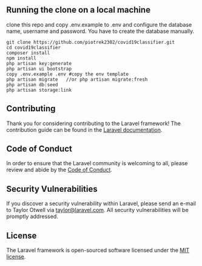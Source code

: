 
## Running the clone on a local machine
clone this repo and copy .env.example to .env and configure the database name, username and password. You have to create the database manually. 
    
    git clone https://github.com/piotrek2302/covid19classifier.git
    cd covid19classifier
    composer install
    npm install
    php artisan key:generate
    php artisan ui bootstrap
    copy .env.example .env #copy the env template
    php artisan migrate   //or php artisan migrate:fresh
    php artisan db:seed   
    php artisan storage:link

## Contributing

Thank you for considering contributing to the Laravel framework! The contribution guide can be found in the [Laravel documentation](https://laravel.com/docs/contributions).

## Code of Conduct

In order to ensure that the Laravel community is welcoming to all, please review and abide by the [Code of Conduct](https://laravel.com/docs/contributions#code-of-conduct).

## Security Vulnerabilities

If you discover a security vulnerability within Laravel, please send an e-mail to Taylor Otwell via [taylor@laravel.com](mailto:taylor@laravel.com). All security vulnerabilities will be promptly addressed.

## License

The Laravel framework is open-sourced software licensed under the [MIT license](https://opensource.org/licenses/MIT).
